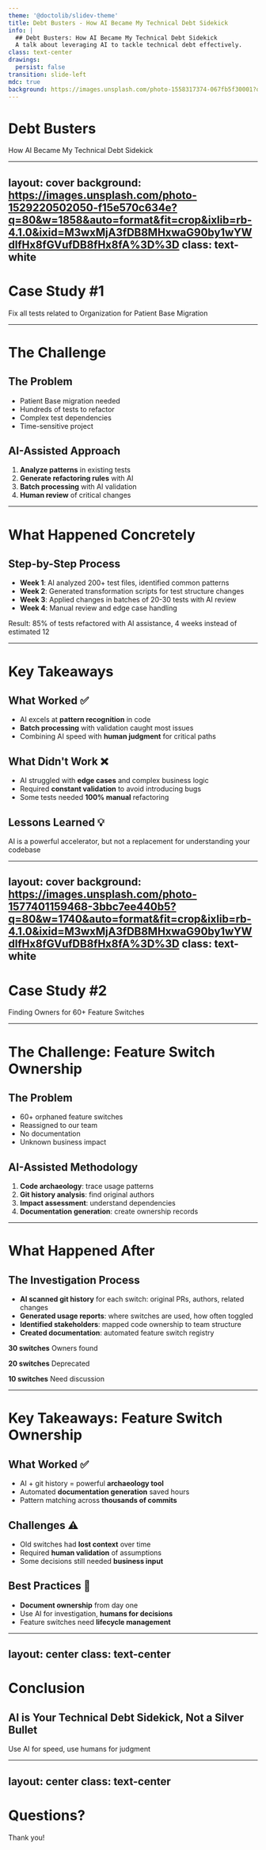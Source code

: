 ```yaml
---
theme: '@doctolib/slidev-theme'
title: Debt Busters - How AI Became My Technical Debt Sidekick
info: |
  ## Debt Busters: How AI Became My Technical Debt Sidekick
  A talk about leveraging AI to tackle technical debt effectively.
class: text-center
drawings:
  persist: false
transition: slide-left
mdc: true
background: https://images.unsplash.com/photo-1558317374-067fb5f30001?q=80&w=1740&auto=format&fit=crop&ixlib=rb-4.1.0&ixid=M3wxMjA3fDB8MHxwaG90by1wYWdlfHx8fGVufDB8fHx8fA%3D%3D
---
```


# Debt Busters

How AI Became My Technical Debt Sidekick

---
layout: cover
background: https://images.unsplash.com/photo-1529220502050-f15e570c634e?q=80&w=1858&auto=format&fit=crop&ixlib=rb-4.1.0&ixid=M3wxMjA3fDB8MHxwaG90by1wYWdlfHx8fGVufDB8fHx8fA%3D%3D
class: text-white
---

# Case Study #1

Fix all tests related to Organization for Patient Base Migration

---

# The Challenge

<div class="grid grid-cols-2 gap-8">
<div>

## The Problem
- Patient Base migration needed
- Hundreds of tests to refactor
- Complex test dependencies
- Time-sensitive project

</div>
<div v-click>

## AI-Assisted Approach

1. **Analyze patterns** in existing tests
2. **Generate refactoring rules** with AI
3. **Batch processing** with AI validation
4. **Human review** of critical changes

</div>
</div>

---

# What Happened Concretely

<div class="space-y-6">

## Step-by-Step Process

<v-clicks>

- **Week 1**: AI analyzed 200+ test files, identified common patterns
- **Week 2**: Generated transformation scripts for test structure changes
- **Week 3**: Applied changes in batches of 20-30 tests with AI review
- **Week 4**: Manual review and edge case handling

</v-clicks>

<div v-click class="mt-2 p-4 bg-blue-500/10 rounded">
Result: 85% of tests refactored with AI assistance, 4 weeks instead of estimated 12
</div>

</div>

---

# Key Takeaways

<div class="grid grid-cols-2 gap-8">
<div>

## What Worked ✅

- AI excels at **pattern recognition** in code
- **Batch processing** with validation caught most issues
- Combining AI speed with **human judgment** for critical paths

</div>
<div>

## What Didn't Work ❌

- AI struggled with **edge cases** and complex business logic
- Required **constant validation** to avoid introducing bugs
- Some tests needed **100% manual** refactoring

</div>
</div>

## Lessons Learned 💡

<div class="mt-2 p-4 bg-blue-500/10 rounded">
AI is a powerful accelerator, but not a replacement for understanding your codebase
</div>

---
layout: cover
background: https://images.unsplash.com/photo-1577401159468-3bbc7ee440b5?q=80&w=1740&auto=format&fit=crop&ixlib=rb-4.1.0&ixid=M3wxMjA3fDB8MHxwaG90by1wYWdlfHx8fGVufDB8fHx8fA%3D%3D
class: text-white
---

# Case Study #2

Finding Owners for 60+ Feature Switches

---

# The Challenge: Feature Switch Ownership

<div class="grid grid-cols-2 gap-8">
<div>

## The Problem
- 60+ orphaned feature switches
- Reassigned to our team
- No documentation
- Unknown business impact

</div>
<div v-click>

## AI-Assisted Methodology

1. **Code archaeology**: trace usage patterns
2. **Git history analysis**: find original authors
3. **Impact assessment**: understand dependencies
4. **Documentation generation**: create ownership records

</div>
</div>

---

# What Happened After

<div class="space-y-4">

## The Investigation Process

<v-clicks>

- **AI scanned git history** for each switch: original PRs, authors, related changes
- **Generated usage reports**: where switches are used, how often toggled
- **Identified stakeholders**: mapped code ownership to team structure
- **Created documentation**: automated feature switch registry

</v-clicks>

<div v-click class="mt-6 grid grid-cols-3 gap-4">

<div class="p-4 bg-green-500/10 rounded">

**30 switches**
Owners found

</div>

<div class="p-4 bg-yellow-500/10 rounded">

**20 switches**
Deprecated

</div>

<div class="p-4 bg-blue-500/10 rounded">

**10 switches**
Need discussion

</div>

</div>

</div>

---

# Key Takeaways: Feature Switch Ownership

<div class="space-y-6">

## What Worked ✅

- AI + git history = powerful **archaeology tool**
- Automated **documentation generation** saved hours
- Pattern matching across **thousands of commits**

## Challenges ⚠️

- Old switches had **lost context** over time
- Required **human validation** of assumptions
- Some decisions still needed **business input**

## Best Practices 🎯

- **Document ownership** from day one
- Use AI for investigation, **humans for decisions**
- Feature switches need **lifecycle management**

</div>

---
layout: center
class: text-center
---

# Conclusion

## AI is Your Technical Debt Sidekick, Not a Silver Bullet

<div class="pt-8">

Use AI for speed, use humans for judgment

</div>

---
layout: center
class: text-center
---

# Questions?

Thank you!
